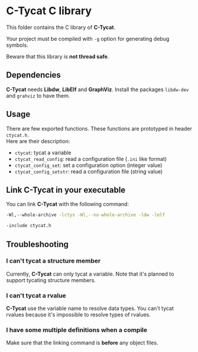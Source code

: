 # C-Tycat C library

This folder contains the C library of **C-Tycat**.

Your project must be compiled with `-g` option for generating debug symbols.

Beware that this library is **not thread safe**.



## Dependencies

**C-Tycat** needs **Libdw**, **LibElf** and **GraphViz**. Install the packages 
`libdw-dev` and `grahviz` to have them.



## Usage

There are few exported functions. These functions are prototyped in header
`ctycat.h`.  
Here are their description:

- `ctycat`: tycat a variable
- `ctycat_read_config`: read a configuration file (`.ini` like format)
- `ctycat_config_set`: set a configuration option (integer value)
- `ctycat_config_setstr`: read a configuration file (string value)



## Link C-Tycat in your executable

You can link **C-Tycat** with the following command:

```sh
-Wl,--whole-archive -lctys -Wl,--no-whole-archive -ldw -lelf
```

```sh
-include ctycat.h
```



## Troubleshooting

### I can't tycat a structure member

Currently, **C-Tycat** can only tycat a variable. Note that it's planned to
support tycating structure members.


### I can't tycat a rvalue

**C-Tycat** use the variable name to resolve data types. You can't tycat rvalues
because it's impossible to resolve types of rvalues.


### I have some multiple definitions when a compile

Make sure that the linking command is **before** any object files.
